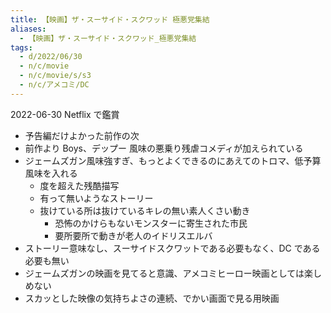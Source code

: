 ```yaml
---
title: 【映画】ザ・スーサイド・スクワッド 極悪党集結
aliases:
  - 【映画】ザ・スーサイド・スクワッド_極悪党集結
tags:
  - d/2022/06/30
  - n/c/movie
  - n/c/movie/s/s3
  - n/c/アメコミ/DC
---
```


2022-06-30 Netflix で鑑賞

- 予告編だけよかった前作の次
- 前作より Boys、デップー 風味の悪乗り残虐コメディが加えられている
- ジェームズガン風味強すぎ、もっとよくできるのにあえてのトロマ、低予算風味を入れる
  - 度を超えた残酷描写
  - 有って無いようなストーリー
  - 抜けている所は抜けているキレの無い素人くさい動き
    - 恐怖のかけらもないモンスターに寄生された市民
    - 要所要所で動きが老人のイドリスエルバ
- ストーリー意味なし、スーサイドスクワットである必要もなく、DC である必要も無い
- ジェームズガンの映画を見てると意識、アメコミヒーロー映画としては楽しめない
- スカッとした映像の気持ちよさの連続、でかい画面で見る用映画


